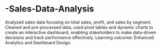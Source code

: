 # -Sales-Data-Analysis
Analyzed sales data focusing on total sales, profit, and sales by segment. Cleaned and pre-processed data, used pivot tables and dynamic charts to create an interactive dashboard, enabling stakeholders to make data-driven decisions and track performance effectively.  Learning outcome: Enhanced Analytics and Dashboard Design.
